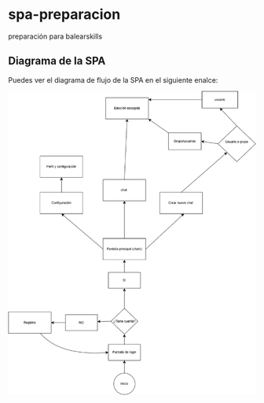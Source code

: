 # spa-preparacion
preparación para balearskills


## Diagrama de la SPA

Puedes ver el diagrama de flujo de la SPA en el siguiente enalce:

![Diagrama SPA](./diagrams/Diragrama_de_SPA.drawio.png)
